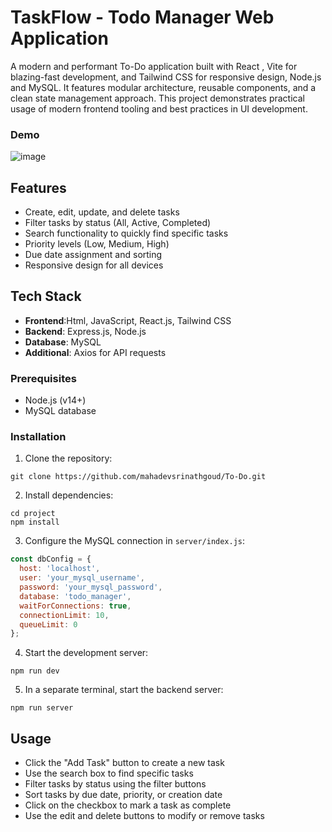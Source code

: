 
# TaskFlow - Todo Manager Web Application

A modern and performant To-Do application built with React , Vite for blazing-fast development, and Tailwind CSS for responsive design, Node.js and MySQL. It features modular architecture, reusable components, and a clean state management approach. This project demonstrates practical usage of modern frontend tooling and best practices in UI development.
### Demo
![image](https://github.com/user-attachments/assets/9dc41f41-8b8c-4489-8170-aa6eabdf17f4)


## Features

- Create, edit, update, and delete tasks
- Filter tasks by status (All, Active, Completed)
- Search functionality to quickly find specific tasks
- Priority levels (Low, Medium, High)
- Due date assignment and sorting
- Responsive design for all devices

## Tech Stack

- **Frontend**:Html, JavaScript, React.js, Tailwind CSS
- **Backend**: Express.js, Node.js
- **Database**: MySQL
- **Additional**: Axios for API requests


### Prerequisites

- Node.js (v14+)
- MySQL database


### Installation

1. Clone the repository:
```
git clone https://github.com/mahadevsrinathgoud/To-Do.git
```

2. Install dependencies:
```
cd project
npm install
```

3. Configure the MySQL connection in `server/index.js`:
```js
const dbConfig = {
  host: 'localhost',
  user: 'your_mysql_username',
  password: 'your_mysql_password',
  database: 'todo_manager',
  waitForConnections: true,
  connectionLimit: 10,
  queueLimit: 0
};
```

4. Start the development server:
```
npm run dev
```

5. In a separate terminal, start the backend server:
```
npm run server
```

## Usage

- Click the "Add Task" button to create a new task
- Use the search box to find specific tasks
- Filter tasks by status using the filter buttons
- Sort tasks by due date, priority, or creation date
- Click on the checkbox to mark a task as complete
- Use the edit and delete buttons to modify or remove tasks


